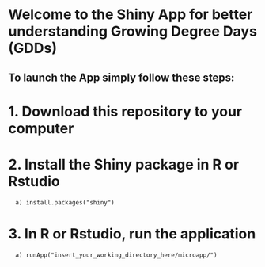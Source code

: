 # Welcome to the Shiny App for better understanding Growing Degree Days (GDDs)


## To launch the App simply follow these steps:
# 1. Download this repository to your computer
# 2. Install the Shiny package in R or Rstudio 
      a) install.packages("shiny")
# 3. In R or Rstudio, run the application
      a) runApp("insert_your_working_directory_here/microapp/")
